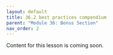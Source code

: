```yaml
---
layout: default
title: 36.2 best practices compendium
parent: "Module 36: Bonus Section"
nav_order: 2
---
```


Content for this lesson is coming soon.
